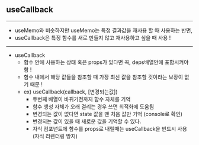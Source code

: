 ## useCallback
-----------------------------------------
- useMemo와 비슷하지만 useMemo는 특정 결과값을 재사용 할 때 사용하는 반면, 
- useCallback은 특정 함수를 새로 만들지 않고 재사용하고 싶을 때 사용 !
-----------------------------------------
- useCallback
    - 함수 안에 사용하는 상태 혹은 props가 있다면 꼭, deps배열안에 포함시켜야 함 !
    - 함수 내에서 해당 값들을 참조할 때 가장 최신 값을 참조할 것이라는 보장이 없기 때문 !
    - ex) useCallback(callback, [변경되는값])
        - 두번째 배열이 바뀌기전까지 함수 자체를 기억
        - 함수 생성 자체가 오래 걸리는 경우 쓰면 최적화에 도움됨
        - 변경되는 값이 없다면 state 값을 맨 처음 값만 기억 (console로 확인)
        - 변경되는 값이 있을 때 새로운 값을 기억할 수 있다.
        - 자식 컴포넌트에 함수를 props로 내릴때는 useCallback을 반드시 사용 (자식 리렌더링 방지)